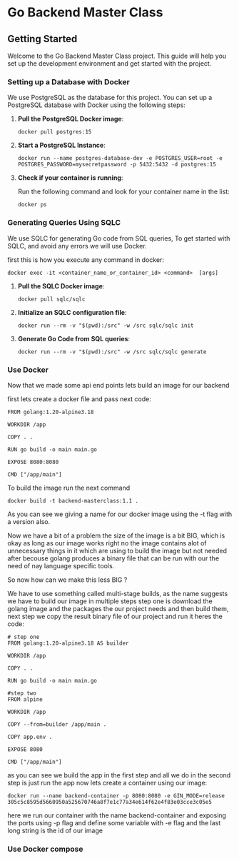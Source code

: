 # Go Backend Master Class

## Getting Started

Welcome to the Go Backend Master Class project. This guide will help you set up the development environment and get started with the project.

### Setting up a Database with Docker

We use PostgreSQL as the database for this project. You can set up a PostgreSQL database with Docker using the following steps:

1. **Pull the PostgreSQL Docker image**:

   ```
   docker pull postgres:15
   ```

2. **Start a PostgreSQL Instance**:

   ```
   docker run --name postgres-database-dev -e POSTGRES_USER=root -e POSTGRES_PASSWORD=mysecretpassword -p 5432:5432 -d postgres:15
   ```

3. **Check if your container is running**:

   Run the following command and look for your container name in the list:

   ```
   docker ps
   ```

### Generating Queries Using SQLC

We use SQLC for generating Go code from SQL queries, To get started with SQLC, and avoid any errors we will use Docker.

first this is how you execute any command in docker:

```
docker exec -it <container_name_or_container_id> <command>  [args]
```

1. **Pull the SQLC Docker image**:

   ```
   docker pull sqlc/sqlc
   ```

2. **Initialize an SQLC configuration file**:

   ```
   docker run --rm -v "$(pwd):/src" -w /src sqlc/sqlc init
   ```

3. **Generate Go Code from SQL queries**:

   ```
   docker run --rm -v "$(pwd):/src" -w /src sqlc/sqlc generate
   ```

### Use Docker

Now that we made some api end points lets build an image for our backend

first lets create a docker file and pass next code:

```
FROM golang:1.20-alpine3.18

WORKDIR /app

COPY . .

RUN go build -o main main.go

EXPOSE 8080:8080

CMD ["/app/main"]
```

To build the image run the next command

```
docker build -t backend-masterclass:1.1 .
```

As you can see we giving a name for our docker image using the -t flag with a version also.

Now we have a bit of a problem the size of the image is a bit BIG, which is okay as long as our image works right no
the image contains alot of unnecessary things in it which are using to build the image but not needed after becouse golang
produces a binary file that can be run with our the need of nay language specific tools.

So now how can we make this less BIG ?

We have to use something called multi-stage builds, as the name suggests we have to build our image in multiple steps step one is download the golang image and the packages the our project needs and then build them, next step we copy the result binary file of our project and run it heres the code:

```
# step one
FROM golang:1.20-alpine3.18 AS builder

WORKDIR /app

COPY . .

RUN go build -o main main.go

#step two
FROM alpine

WORKDIR /app

COPY --from=builder /app/main .

COPY app.env .

EXPOSE 8080

CMD ["/app/main"]
```

as you can see we build the app in the first step and all we do in the second step is just run the app
now lets create a container using our image:

```
docker run --name backend-container -p 8080:8080 -e GIN_MODE=release 305c5c8595d5660950a525670746a8f7e1c77a34e614f62e4f83e03cce3c05e5
```

here we run our container with the name backend-container and exposing the ports using -p flag and define some variable with -e flag and the last long string is the id of our image

### Use Docker compose
